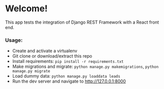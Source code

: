 # Welcome!

This app tests the integration of Django REST Framework with a React front end. 

### Usage:

- Create and activate a virtualenv
- Git clone or download/extract this repo
- Install requirements: `pip install -r requirements.txt`
- Make migrations and migrate: `python manage.py makemigrations`, `python manage.py migrate`
- Load dummy data: `python manage.py loaddata leads`
- Run the dev server and navigate to http://127.0.0.1:8000
